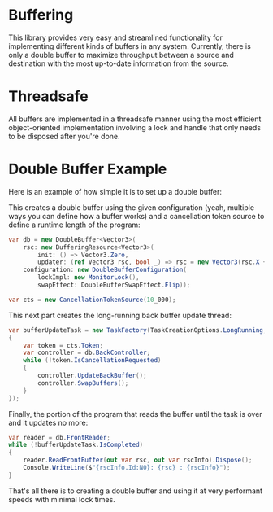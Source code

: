 # Buffering
This library provides very easy and streamlined functionality for implementing different kinds of buffers in any system.
Currently, there is only a double buffer to maximize throughput between a source and destination with the most up-to-date information from the source.

# Threadsafe
All buffers are implemented in a threadsafe manner using the most efficient object-oriented implementation involving a lock and handle that only needs to be disposed after you're done.

# Double Buffer Example
Here is an example of how simple it is to set up a double buffer:

This creates a double buffer using the given configuration (yeah, multiple ways you can define how a buffer works) and a cancellation token source to define a runtime length of the program:
```cs
var db = new DoubleBuffer<Vector3>(
    rsc: new BufferingResource<Vector3>(
        init: () => Vector3.Zero,
        updater: (ref Vector3 rsc, bool _) => rsc = new Vector3(rsc.X + 1F)),
    configuration: new DoubleBufferConfiguration(
        lockImpl: new MonitorLock(),
        swapEffect: DoubleBufferSwapEffect.Flip));

var cts = new CancellationTokenSource(10_000);
```

This next part creates the long-running back buffer update thread:
```cs
var bufferUpdateTask = new TaskFactory(TaskCreationOptions.LongRunning, 0).StartNew(() =>
{
    var token = cts.Token;
    var controller = db.BackController;
    while (!token.IsCancellationRequested)
    {
        controller.UpdateBackBuffer();
        controller.SwapBuffers();
    }
});
```

Finally, the portion of the program that reads the buffer until the task is over and it updates no more:
```cs
var reader = db.FrontReader;
while (!bufferUpdateTask.IsCompleted)
{
    reader.ReadFrontBuffer(out var rsc, out var rscInfo).Dispose();
    Console.WriteLine($"{rscInfo.Id:N0}: {rsc} : {rscInfo}");
}
```

That's all there is to creating a double buffer and using it at very performant speeds with minimal lock times.
